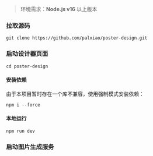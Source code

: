 > 环境需求：**Node.js v16** 以上版本

### 拉取源码

```
git clone https://github.com/palxiao/poster-design.git
```

### 启动设计器页面

```
cd poster-design
```

#### 安装依赖

由于本项目暂时存在一个库不兼容，使用强制模式安装依赖：

```
npm i --force
```

#### 本地运行

```
npm run dev
```

### 启动图片生成服务

